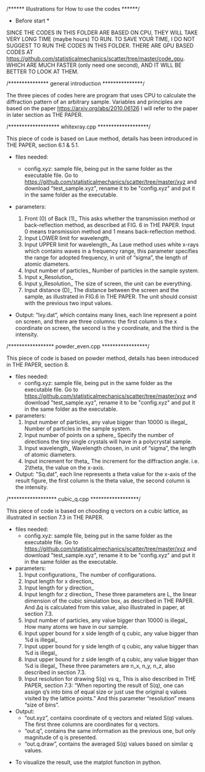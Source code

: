 /****** Illustrations for How to use the codes ******/

* Before start *

SINCE THE CODES IN THIS FOLDER ARE BASED ON CPU, THEY
WILL TAKE VERY LONG TIME (maybe hours) TO RUN. TO SAVE YOUR TIME, I
DO NOT SUGGEST TO RUN THE CODES IN THIS FOLDER.
THERE ARE GPU BASED CODES AT
https://github.com/statisticalmechanics/scatter/tree/master/code_gpu.
WHICH ARE MUCH FASTER (only need one second), AND IT
WILL BE BETTER TO LOOK AT THEM.

/*************** general introduction ***************/

The three pieces of codes here are program that uses 
CPU to calculate the diffraction pattern of an arbitrary 
sample. Variables and principles are based on the paper
https://arxiv.org/abs/2010.06126
I will refer to the paper in later section as THE PAPER.

/******************* whitexray.cpp *******************/

This piece of code is based on Laue method, details 
has been introduced in THE PAPER, section 6.1 & 5.1.

- files needed:
	- config.xyz: sample file, being put in the same
	folder as the executable file. Go to 
	https://github.com/statisticalmechanics/scatter/tree/master/xyz
	and download "test_sample.xyz", rename it to be
	"config.xyz" and put it in the same folder as the
	executable.
- parameters:
	1. Front (0) of Back (1)_
	This asks whether the transmission method or 
	back-reflection method, as described at FIG. 6 
	in THE PAPER. Input 0 means transmission method 
	and 1 means back-reflection method.
	2. Input LOWER limit for wavelength_
	3. Input UPPER limit for wavelength_
	As Laue method uses white x-rays which contains 
	waves in a frequency range, this parameter specifies
	the range for adopted frequency, in unit of “sigma”, 
	the length of atomic diameters.
	4. Input number of particles_
	Number of particles in the sample system. 
	5. Input x_Resolution_
	6. Input y_Resolution_
	The size of screen, the unit can be everything.
	7. Input distance (D)_
	The distance between the screen and the sample,
	as illustrated in FIG.6 in THE PAPER.
	The unit should consist with the previous two input
	values.
	
- Output:
	“Ixy.dat”, which contains many lines, each line represent
	a point on screen, and there are three columns: the first
	column is the x coordinate on screen, the second is the y
	coordinate, and the third is the intensity.

/***************** powder_even.cpp *****************/

This piece of code is based on powder method, details 
has been introduced in THE PAPER, section 8.

- files needed:
	- config.xyz: sample file, being put in the same
	folder as the executable file. Go to 
	https://github.com/statisticalmechanics/scatter/tree/master/xyz
	and download "test_sample.xyz", rename it to be
	"config.xyz" and put it in the same folder as the
	executable.
- parameters:
	1. Input number of particles, any value bigger than
	10000 is illegal_
	Number of particles in the sample system. 
	2. Input number of points on a sphere_
	Specify the number of directions the tiny single 
	crystals will have in a polycrystal sample.
	3. Input wavelength_
	Wavelength chosen, in unit of “sigma”, the length 
	of atomic diameters.
	4. Input increment for theta_
	The increment for the diffraction angle. i.e. 2\theta,
	the value on the x-axis.
- Output:
	"Sq.dat", each line represents a theta value for the 
	x-axis of the result figure, the first column is the
	theta value, the second column is the intensity.

/****************** cubic_q.cpp ******************/

This piece of code is based on chooding q vectors on
a cubic lattice, as illustrated in section 7.3 in 
THE PAPER.

- files needed:
	- config.xyz: sample file, being put in the same
	folder as the executable file. Go to 
	https://github.com/statisticalmechanics/scatter/tree/master/xyz
	and download "test_sample.xyz", rename it to be
	"config.xyz" and put it in the same folder as the
	executable.
- parameters:
	1. Input configurations_
	The number of configurations.
	2. Input length for x direction_
	3. Input length for y direction_
	4. Input length for z direction_
	These three parameters are L, the linear dimension of the cubic 
	simulation box, as described in THE PAPER. And ∆q is calculated 
	from this value, also illustrated in paper, at section 7.3.
	5. Input number of particles, any value bigger than 10000 is illegal_
	How many atoms we have in our sample.
	6. Input upper bound for x side length of q cubic, any value bigger than %d is illegal_
	7. Input upper bound for y side length of q cubic, any value bigger than %d is illegal_
	8. Input upper bound for z side length of q cubic, any value bigger than %d is illegal_
	These three parameters are n_x, n_y, n_z, also described in section 7.3.
	9. Input resolution for drawing S(q) vs q_
	This is also described in THE PAPER, section 7.3: “When reporting the result of S(q), 
	one can assign q’s into bins of equal size or just use the 
	original q values visited by the lattice points.” And this 
	parameter “resolution” means “size of bins”.
- Output:
	- “out.xyz”, contains coordinate of q vectors and related 
	S(q) values. The first three columns are coordinates for q 
	vectors.
	- “out.q”, contains the same information as the previous 
	one, but only magnitude of q is presented.
	- “out.q.draw”, contains the averaged S(q) values based 
	on similar q values. 

* To visualize the result, use the matplot function in python.
